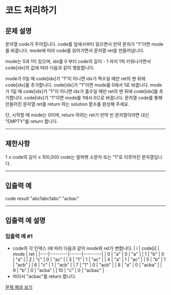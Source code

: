 # 코드 처리하기

## 문제 설명
문자열 code가 주어집니다.
code를 앞에서부터 읽으면서 만약 문자가 "1"이면 mode를 바꿉니다. mode에 따라 code를 읽어가면서 문자열 ret을 만들어냅니다.

mode는 0과 1이 있으며, idx를 0 부터 code의 길이 - 1 까지 1씩 키워나가면서 code[idx]의 값에 따라 다음과 같이 행동합니다.

mode가 0일 때
code[idx]가 "1"이 아니면 idx가 짝수일 때만 ret의 맨 뒤에 code[idx]를 추가합니다.
code[idx]가 "1"이면 mode를 0에서 1로 바꿉니다.
mode가 1일 때
code[idx]가 "1"이 아니면 idx가 홀수일 때만 ret의 맨 뒤에 code[idx]를 추가합니다.
code[idx]가 "1"이면 mode를 1에서 0으로 바꿉니다.
문자열 code를 통해 만들어진 문자열 ret를 return 하는 solution 함수를 완성해 주세요.

단, 시작할 때 mode는 0이며, return 하려는 ret가 만약 빈 문자열이라면 대신 "EMPTY"를 return 합니다.

---

## 제한사항
1 ≤ code의 길이 ≤ 100,000
code는 알파벳 소문자 또는 "1"로 이루어진 문자열입니다.

---

## 입출력 예
code	result
"abc1abc1abc"	"acbac"

---

## 입출력 예 설명

### 입출력 예 #1

- code의 각 인덱스 i에 따라 다음과 같이 mode와 ret가 변합니다.
| i  | code[i] | mode | ret     |
|----|---------|------|---------|
| 0  | "a"     | 0    | "a"     |
| 1  | "b"     | 0    | "a"     |
| 2  | "c"     | 0    | "ac"    |
| 3  | "1"     | 1    | "ac"    |
| 4  | "a"     | 1    | "ac"    |
| 5  | "b"     | 1    | "acb"   |
| 6  | "c"     | 1    | "acb"   |
| 7  | "1"     | 0    | "acb"   |
| 8  | "a"     | 0    | "acba"  |
| 9  | "b"     | 0    | "acba"  |
| 10 | "c"     | 0    | "acbac" |
- 따라서 "acbac"를 return 합니다.

[문제 해설 보기](./문제해설.md)
